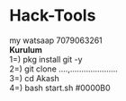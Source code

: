 # Hack-Tools
my  watsaap 7079063261
<br><b>Kurulum</b><br>
1=) pkg install git -y<br>
2=) git clone ....,.....................<br>
3=) cd Akash<br>
4=) bash start.sh 
#0000B0